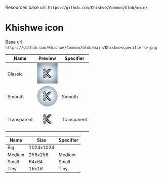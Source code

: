 Resources base url: `https://github.com/Khishwe/Common/blob/main/`

# Khishwe icon

Base url: `https://github.com/Khishwe/Common/blob/main/Khishwe<specifiers>.png`

|Name|Preview|Specifier|
|-|-|-|
|Classic|![Khishwe.png](https://github.com/Khishwe/Common/blob/main/KhishweSmall.png)||
|Smooth|![KhishweSmooth.png](https://github.com/Khishwe/Common/blob/main/KhishweSmoothSmall.png)|Smooth|
|Transparent|![KhishweTransparent.png](https://github.com/Khishwe/Common/blob/main/KhishweTransparentSmall.png)|Transparent|

|Name|Size|Specifier|
|-|-|-|
|Big|1024x1024||
|Medium|256x256|Medium|
|Small|64x64|Small|
|Tiny|16x16|Tiny|
